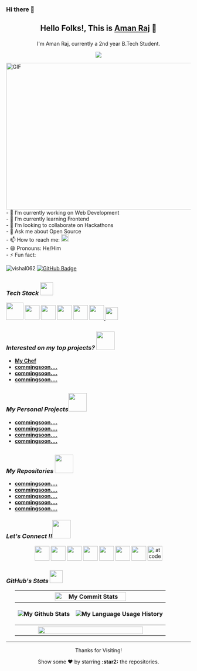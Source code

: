 ###  Hi there 👋 

<!--
**amanraj-iit/amanraj-iit** is a ✨ _special_ ✨ repository because its `README.md` (this file) appears on your GitHub profile.

/*Here are some ideas to get you started:

- 🔭 I’m currently working on ...
- 🌱 I’m currently learning ...
- 👯 I’m looking to collaborate on ...
- 🤔 I’m looking for help with ...
- 💬 Ask me about ...
- 📫 How to reach me: ...
- 😄 Pronouns: ...
- ⚡ Fun fact: ...
-->

## <p align="center"> **Hello Folks!, This is** [**Aman Raj**](https://amanrajiit.github.io/) :wave: </p>
<div>
<p align="center"> I'm Aman Raj, currently a 2nd year B.Tech Student. </p>
<p align="center"> <img src="https://readme-typing-svg.herokuapp.com?font=Roboto&color=%2350CA10&size=25&center=true&vCenter=true&width=850&height=30&lines=An+enthusiast+frontend+web+developer.;A+competitive+programmer+(coder).+;Enthusiast+to+learn+new+skills.;A+quick+learner+to+develop+new+skills."/></p>
</div>

<img align="right" alt="GIF" src="https://github.com/abhisheknaiidu/abhisheknaiidu/blob/master/code.gif?raw=true" width="510" height="400" />
<p align="left">
- 🔭 I’m currently working on Web Development <br />    
- 🌱 I’m currently learning Frontend     <br />
- 👯 I’m looking to collaborate on Hackathons    <br />
- 💬 Ask me about Open Source       <br />
- 📫 How to reach me: <a href="mailto:raj.academic8@gmail.com"><img width="20" src="https://cdn-icons-png.flaticon.com/512/281/281769.png"/></a>   <br />
- 😄 Pronouns: He/Him    <br />
- ⚡ Fun fact:    <br />
</p>
<p align="left"> <img src="https://komarev.com/ghpvc/?username=amanraj-iit&label=Profile%20views&color=0e75b6&style=flat" alt="vishal062" />
<a href="https://github.com/amanraj-iit?tab=followers"><img src="https://img.shields.io/github/followers/amanraj-iit?label=Followers&style=social" alt="GitHub Badge"></a>
</p>


<h2 align="center"> <h3><i>Tech Stack <img src="https://camo.githubusercontent.com/beb64ff21c883e318e4f5db5231c2ba4175705bea1c9249e82a41ab375db4f75/68747470733a2f2f6d65646961322e67697068792e636f6d2f6d656469612f51737347456d706b79454f684243623765312f67697068792e6769663f6369643d656366303565343761306e336769316266716e74716d6f62386739616964316f796a327772336473336d67373030626c267269643d67697068792e676966" width="35"/></i></h3>

</h2>
<div align="left">
  <a href="https://en.wikipedia.org/wiki/C_(programming_language)"><img width="47" src="https://cdn.iconscout.com/icon/free/png-256/c-57-1175191.png"/></a> 
  <a href="https://en.wikipedia.org/wiki/C%2B%2B"><img width="40" src="https://upload.wikimedia.org/wikipedia/commons/thumb/1/18/ISO_C%2B%2B_Logo.svg/1822px-ISO_C%2B%2B_Logo.svg.png"/></a>
  <a href="https://en.wikipedia.org/wiki/Python_(programming_language)"><img width="40" src="https://upload.wikimedia.org/wikipedia/commons/thumb/c/c3/Python-logo-notext.svg/1024px-Python-logo-notext.svg.png"/></a>
  <a href="https://en.wikipedia.org/wiki/Visual_Studio_Code"><img width="40" src="https://upload.wikimedia.org/wikipedia/commons/9/9a/Visual_Studio_Code_1.35_icon.svg"/></a>
<!-- 
<img width="45" src=""/><img width="45" src=""/><img width="45" src=""/> -->
<!--  <a href="https://en.wikipedia.org/wiki/Sublime_Text"><img width="40" src="https://avatars.githubusercontent.com/u/684879?s=400&v=4"/></a> -->
  <a href="https://en.wikipedia.org/wiki/HTML"><img width="40" src="https://cdn-icons-png.flaticon.com/512/1216/1216733.png"/></a>
  <a href="https://en.wikipedia.org/wiki/CSSL"><img width="40" src="https://upload.wikimedia.org/wikipedia/commons/thumb/6/62/CSS3_logo.svg/240px-CSS3_logo.svg.png"/>
  <a href="https://en.wikipedia.org/wiki/JavaScript"><img width="34.5" src="https://upload.wikimedia.org/wikipedia/commons/thumb/d/d4/Javascript-shield.svg/1200px-Javascript-shield.svg.png"/></a>
<!--   <img width="40" src="https://raw.githubusercontent.com/gilbarbara/logos/master/logos/javascript.svg"/>   -->
<!--  <a href="https://en.wikipedia.org/wiki/Bootstrap_(front-end_framework)"><img width="40" src="https://raw.githubusercontent.com/gilbarbara/logos/master/logos/bootstrap.svg"/></a>
  <a href="https://en.wikipedia.org/wiki/React_(JavaScript_library)"><img width="40" src="https://cdn.worldvectorlogo.com/logos/react-1.svg"/></a>
  <a href="https://en.wikipedia.org/wiki/Node.js"><img width="40" src="https://cdn.worldvectorlogo.com/logos/nodejs-icon.svg"/></a>
  <a href="https://en.wikipedia.org/wiki/Bootstrap_(front-end_framework)"><img width="40" src="https://raw.githubusercontent.com/gilbarbara/logos/master/logos/bootstrap.svg"/></a>
    <a href="https://www.mongodb.com/"><img width="45" src="https://cdn.worldvectorlogo.com/logos/mongodb-icon-1.svg"/></a>
    <a href="https://www.mysql.com/"><img width="55" src="https://cdn.freebiesupply.com/logos/large/2x/mysql-logo-png-transparent.png"/></a>
  <a href="https://en.wikipedia.org/wiki/Git"><img width="40" src="https://upload.wikimedia.org/wikipedia/commons/thumb/3/3f/Git_icon.svg/1024px-Git_icon.svg.png"/></a>
    <a href="https://cloud.google.com/"><img width="40" src="https://camo.githubusercontent.com/582944f6627732531ce1a2e20ad43538d1896e16a5f159ea28fd137dbb8e798a/68747470733a2f2f7777772e766563746f726c6f676f2e7a6f6e652f6c6f676f732f676f6f676c655f636c6f75642f676f6f676c655f636c6f75642d69636f6e2e737667"/></a>
  <a href="https://en.wikipedia.org/wiki/Arduino_Uno"><img width="40" src="https://upload.wikimedia.org/wikipedia/commons/thumb/e/e0/ArduinoLogo_%C2%AE.svg/2560px-ArduinoLogo_%C2%AE.svg.png"/></a> 

<!--   <img width="45" src="https://webuilddatabases.com/wp-content/uploads/2015/03/mysql-icon-250x314.png"/> -->
<!--  <a href="https://www.djangoproject.com/"><img width="45" src="https://raw.githubusercontent.com/devicons/devicon/master/icons/django/django-original.svg"/></a> -->
<!--  <a href="https://en.wikipedia.org/wiki/Webots"><img width="100" src="https://www.downloadclipart.net/large/transparent-ladybug-file-png.png"/></a>  -->
</div> 


  
## <h3><i>Interested on my top projects? <img src="https://media2.giphy.com/media/dqOQq1ToYzf8fWODSb/giphy.gif" width="50" /></i></h3>
  
- [**My Chef**](https://devfolio.co/submissions/) 
- [**commingsoon....**](https://github.com/)
- [**commingsoon....**](https://github.com/amanraj-iit/Line-Follower)
- [**commingsoon....**](https://github.com/amanraj-iit/Path-Planning-Robot) 
    
    
  
## <h3><i>My Personal Projects<img src="https://media2.giphy.com/media/dqOQq1ToYzf8fWODSb/giphy.gif" width="50" /></i></h3>
- [**commingsoon....**](https://amanraj-iit.github.io/Image-Editor-Project/)
- [**commingsoon....**](https://amanraj-iit.github.io/calculator/)
- [**commingsoon....**](https://amanraj-iit.github.io/tools/)
- [**commingsoon....**](https://amanraj-iit.github.io/Team-Kalpana-/)
  
    
## <h3><i>My Repositories <img src="https://media2.giphy.com/media/dqOQq1ToYzf8fWODSb/giphy.gif" width="50" /></i></h3>
- [**commingsoon....**](https://github.com/amanraj-iit/Image-Editor-Project)
- [**commingsoon....**](https://github.com/amanraj-iit/Codeforces-Problem-Solutions)
- [**commingsoon....**](https://github.com/amanraj-iit/Personal-Projects)
- [**commingsoon....**](https://github.com/amanraj-iit/amanraj-iit.github.io)
- [**commingsoon....**](https://github.com/amanraj-iit/amanraj-iit)

    
<h3><i>Let's Connect !!<img src="https://media2.giphy.com/media/dqOQq1ToYzf8fWODSb/giphy.gif" width="50" /></i></h3>
<div align="center">
  
  <a href="http://www.twitter.com/commingsoon...."><img width="40" src="https://raw.githubusercontent.com/rahuldkjain/github-profile-readme-generator/master/src/images/icons/Social/twitter.svg"/></a>
  <a href="mailto:raj.academic8@gmail.com"><img width="40" src="https://cdn-icons-png.flaticon.com/512/281/281769.png"/></a>
  <a href="https://www.linkedin.com/in/commingsoon..../"><img width="40" src="https://upload.wikimedia.org/wikipedia/commons/thumb/8/81/LinkedIn_icon.svg/150px-LinkedIn_icon.svg.png"/></a>
  <a href="https://www.instagram.com/commingsoon.../"><img width="40" src="https://raw.githubusercontent.com/rahuldkjain/github-profile-readme-generator/master/src/images/icons/Social/instagram.svg"/></a>
  <a href="https://www.facebook.com/profile.php?id=comming soon..."><img width="40" src="https://raw.githubusercontent.com/rahuldkjain/github-profile-readme-generator/master/src/images/icons/Social/facebook.svg"/></a>
  <a href="https://codeforces.com/profile/comming soon..."><img width="40" src="https://cdn.iconscout.com/icon/free/png-256/code-forces-3521352-2944796.png"/></a>
  <a href="https://codechef.com/users/commingsoon..."><img width="40" src="https://avatars1.githubusercontent.com/u/11960354?s=460&v=4"/></a>
  <a href="https://atcoder.jp/users/commingsoon..."><img width="40" src="https://i.ibb.co/n3Brz1V/atcoder-removebg-preview.png" alt="atcoder-removebg-preview" border="0"></a>
 <!-- <p align="left"> <a href="https://www.gnu.org/software/bash/" target="_blank"> <img src="https://www.vectorlogo.zone/logos/gnu_bash/gnu_bash-icon.svg" alt="bash" width="40" height="40"/> </a> 
  <a href="https://www.cprogramming.com/" target="_blank"> <img src="https://raw.githubusercontent.com/devicons/devicon/master/icons/c/c-original.svg" alt="c" width="40" height="40"/> </a> 
  <a href="https://www.w3schools.com/cpp/" target="_blank"> <img src="https://raw.githubusercontent.com/devicons/devicon/master/icons/cplusplus/cplusplus-original.svg" alt="cplusplus" width="40" height="40"/> </a> 
  <a href="https://www.w3schools.com/css/" target="_blank"> <img src="https://raw.githubusercontent.com/devicons/devicon/master/icons/css3/css3-original-wordmark.svg" alt="css3" width="40" height="40"/> </a> 
  <a href="https://firebase.google.com/" target="_blank"> <img src="https://www.vectorlogo.zone/logos/firebase/firebase-icon.svg" alt="firebase" width="40" height="40"/> </a> 
  <a href="https://flutter.dev" target="_blank"> <img src="https://www.vectorlogo.zone/logos/flutterio/flutterio-icon.svg" alt="flutter" width="40" height="40"/> </a> 
  <a href="https://git-scm.com/" target="_blank"> <img src="https://www.vectorlogo.zone/logos/git-scm/git-scm-icon.svg" alt="git" width="40" height="40"/> </a> 
  <a href="https://heroku.com" target="_blank"> <img src="https://www.vectorlogo.zone/logos/heroku/heroku-icon.svg" alt="heroku" width="40" height="40"/> </a> 
  <a href="https://www.w3.org/html/" target="_blank"> <img src="https://raw.githubusercontent.com/devicons/devicon/master/icons/html5/html5-original-wordmark.svg" alt="html5" width="40" height="40"/> </a> 
  <a href="https://developer.mozilla.org/en-US/docs/Web/JavaScript" target="_blank"> <img src="https://raw.githubusercontent.com/devicons/devicon/master/icons/javascript/javascript-original.svg" alt="javascript" width="40" height="40"/> </a> 
  <a href="https://jekyllrb.com/" target="_blank"> <img src="https://www.vectorlogo.zone/logos/jekyllrb/jekyllrb-icon.svg" alt="jekyll" width="40" height="40"/> </a> 
  <a href="https://www.linux.org/" target="_blank"> <img src="https://raw.githubusercontent.com/devicons/devicon/master/icons/linux/linux-original.svg" alt="linux" width="40" height="40"/> </a> 
  <a href="https://www.photoshop.com/en" target="_blank"> <img src="https://raw.githubusercontent.com/devicons/devicon/master/icons/photoshop/photoshop-line.svg" alt="photoshop" width="40" height="40"/> </a> 
  <a href="https://postman.com" target="_blank"> <img src="https://www.vectorlogo.zone/logos/getpostman/getpostman-icon.svg" alt="postman" width="40" height="40"/> </a> 
  <a href="https://www.python.org" target="_blank"> <img src="https://raw.githubusercontent.com/devicons/devicon/master/icons/python/python-original.svg" alt="python" width="40" height="40"/> </a> 
  <a href="https://www.rust-lang.org" target="_blank"> <img src="https://raw.githubusercontent.com/devicons/devicon/master/icons/rust/rust-plain.svg" alt="rust" width="40" height="40"/> </a> 
  <a href="https://svelte.dev" target="_blank"> <img src="https://upload.wikimedia.org/wikipedia/commons/1/1b/Svelte_Logo.svg" alt="svelte" width="40" height="40"/> </a> 
  <a href="https://www.adobe.com/products/xd.html" target="_blank"> <img src="https://cdn.worldvectorlogo.com/logos/adobe-xd.svg" alt="xd" width="40" height="40"/> </a> 
</p>  -->



<!--   <a href="mailto: raj.academic8@gmail.com"><img width="40" src="https://cdn-icons-png.flaticon.com/512/281/281769.png"/></a>
  <a href="mailto: raj.academic8@gmail.com"><img width="40" src="https://i.pinimg.com/originals/c5/d9/fc/c5d9fc1e18bcf039f464c2ab6cfb3eb6.jpg"/></a> -->
  
</div>

<!-- ## <h3><i>Let's Connect !!<img src="https://raw.githubusercontent.com/ShahriarShafin/ShahriarShafin/main/Assets/handshake.gif" width="100" /></i></h3>
- Coding Profiles : 
  - [**Codeforces**](https://codeforces.com/profile/*****)
  - [**Codechef**](https://www.codechef.com/users/*****)
  - [**At-Coder**](https://atcoder.jp/users/*****)
- [**Linkedin**](https://www.linkedin.com/in/aman-raj-5a348518a/) -->
  
  
<h3><i>GitHub's Stats <img src="https://camo.githubusercontent.com/f11b92476ee793cfe97f20e0564ab552bd9bd670179d7b6772c59bb4d3218ca6/68747470733a2f2f692e70696e696d672e636f6d2f6f726967696e616c732f36352f63342f66342f36356334663435323537316265313236316539633632336637646134383861632e676966" width="35"/></i></h3> 
<ul align="center">
  
  <table>
    <tr>
      <th colspan="2"  style="overflow:hidden;"><img align="center" width=70% src="https://github-readme-streak-stats.herokuapp.com/?user=amanraj-iit&show_icons=true&theme=radical&hide_border=true" alt="My Commit Stats" />
      </th>
    </tr>
<tr>
  <th  style="overflow:hidden;">
  <img src="https://github-readme-stats.vercel.app/api?username=amanraj-iit&show_icons=true&theme=radical&hide_border=true" alt="My Github Stats"/></th>
  <th  style="overflow:hidden;">
    <p><img src="https://github-readme-stats.vercel.app/api/top-langs/?username=amanraj-iit&show_icons=true&theme=radical&hide_border=true&layout=compact" alt="My Language Usage History"/></p></th>
</tr>
   <tr>
     <th colspan="2" style="overflow:hidden;">
       <img width=85% src="https://github-profile-summary-cards.vercel.app/api/cards/profile-details?username=amanraj-iit&theme=monokai"/>
     </th>
    </tr>
  </table>
 </ul>

   
---

<p align="center">
<p align="center">Thanks for Visiting!</p>
<p align="center">Show some ❤️ by starring <b>:star2:</b> the repositories.</p>
</p>
